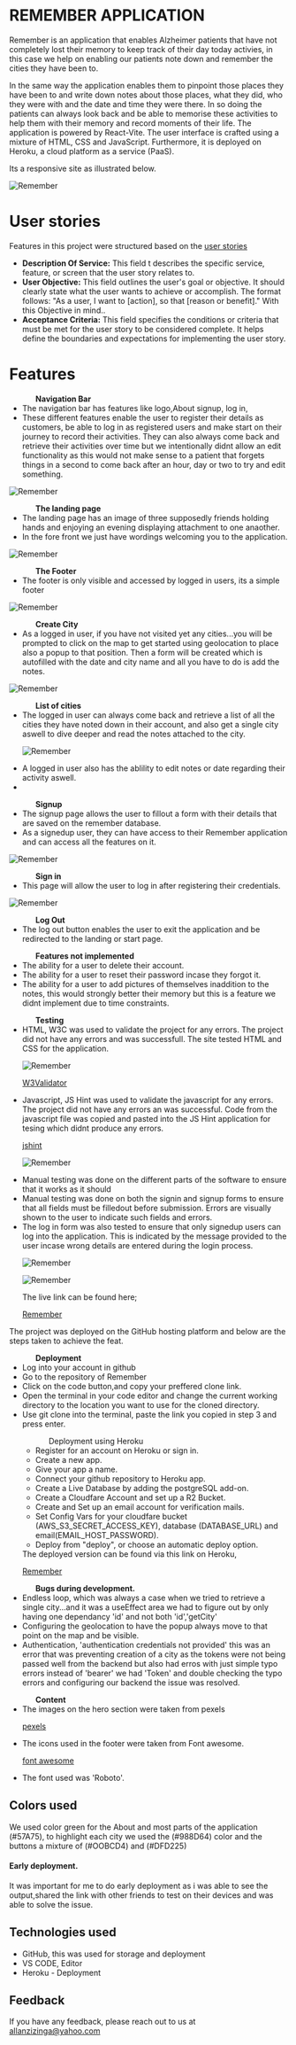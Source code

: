 # REMEMBER APPLICATION

Remember is an application that enables Alzheimer patients that have not completely lost their memory to keep track of their day today activies, in this case we help on enabling our patients note down and remember the cities they have been to.

In the same way the application enables them to pinpoint those places they have been to and write down notes about those places, what they did, who they were with and the date and time they were there. In so doing the patients can always look back and be able to memorise these activities to help them with their memory and record moments of their life.
The application is powered by React-Vite. The user interface is crafted using a mixture of HTML, CSS and JavaScript. Furthermore, it is deployed on Heroku, a cloud platform as a service (PaaS).

Its a responsive site as illustrated below.

![Remember]()

# User stories

Features in this project were structured based on the
[user stories](https://github.com/users/Allano256/projects/7)

<ul>
<li><strong>Description Of Service:</strong> This field t describes the specific service, feature, or screen that the user story relates to.</li>
<li><strong>User Objective:</strong> This field outlines the user's goal or objective. It should clearly state what the user wants to achieve or accomplish. The format follows: "As a user, I want to [action], so that [reason or benefit]." With this Objective in mind..</li>
<li><strong>Acceptance Criteria:</strong> This field specifies the conditions or criteria that must be met for the user story to be considered complete. It helps define the boundaries and expectations for implementing the user story.</li>
</ul>

# Features

<ul> 
 <ol> <strong> Navigation Bar</strong> </ol>
 <li>The navigation bar has features like logo,About signup, log in,  </li>
 <li>These different features enable the user to register their details as customers, be able to log in as registered users and make start on their journey to record their activities. They can also always come back and retrieve their activities over time but we intentionally didnt allow an edit functionality as this would not make sense to a patient that forgets things in a second to come back after an hour, day or two to try and edit something.</li>
</ul>

![Remember](public/NavbarPage.png)

<ul> 
<ol> <strong>The landing page</strong> </ol>
<li>The landing page has an image of three supposedly friends holding hands and enjoying an evening displaying attachment to one anaother.</li>
<li>In the fore front we just have wordings welcoming you to the application.  </li>
</ul>

![Remember](public/landingPage.png)

<ul> 
<ol> <strong>The Footer</strong> </ol>
<li>The footer is only visible and accessed by logged in users, its a simple footer</li>

</ul>

![Remember](public/footerPage.png)

<ul> 
<ol> <strong>Create City</strong></ol>
<li>As a logged in user, if you have not visited yet any cities...you will be prompted to click on the map to get started using geolocation to place also a popup to that position. Then a form will be created which is autofilled with the date and city name and all you have to do is add the notes.</li>
</ul>

![Remember](public/createCity.png)

<ul> 
<ol> <strong>List of cities</strong></ol>
<li>
The logged in user can always come back and retrieve a list of all the cities they have noted down in their account, and also get a single city aswell to dive deeper and read the notes attached to the city.</li>

![Remember](public/AllCities.png)

<li>A logged in user also has the ablility to edit notes or date regarding their activity aswell. <li>
</ul>

<ul>
<ol><strong>Signup</strong></ol>
<li> The  signup page allows the user to fillout a form with their details that are saved on the remember database.</li>
<li>As a signedup user, they can have access to their Remember application and can access all the features on it. </li>
</ul>

![Remember](public/signupPage.png)

<ul>
<ol><strong>Sign in</strong></ol>
<li>This page will allow the user to log in after registering their credentials. </li>
</ul>

![Remember](public/loginPage.png)

<ul>
<ol><strong>Log Out</strong></ol>
<li>The log out button enables the user to exit the application and be redirected to the landing or start page.</li>
</ul>


<ul>
<ol> <strong>Features not implemented</strong> </ol>

<li>The ability for a user to delete their account.</li>
<li>The ability for a user to reset their password incase they forgot it.</li>
<li>The ability for a user to add pictures of themselves inaddition to the notes, this would strongly better their memory but this is a feature we didnt implement due to time constraints.</li>

</ul>

<ul>
<ol><strong>Testing</strong></ol>
<li>HTML, W3C was used to validate the project for any errors. The project did not have any errors and was successfull.
The site tested HTML and CSS for the application.</li>

![Remember](booking/static/booking/images/validation10.png)

[W3Validator](https://validator.w3.org/)

<li>Javascript, JS Hint was used to validate the javascript for any errors. The project did not have any errors an was successful.
Code from the javascript file was copied and pasted into the JS Hint application for tesing which didnt produce any errors.</li>

[jshint](https://jshint.com/)

![Remember](booking/static/booking/images/js-valid.png)

<li>Manual testing was done on the different parts of the software to ensure that it works as it should</li>
<li>Manual testing was done on both the signin and signup forms to ensure that all fields must be filledout before submission. Errors are visually shown to the user to indicate such fields and errors.</li>



<li>The log in form was also tested to ensure that only signedup users can log into the application. This is indicated by the message provided to the user incase wrong details are entered during the login process.</li>

![Remember](public/loginTesting.png)

![Remember](public/signupTest.png)



The live link can be found here;

[Remember](https://allano256.github.io/Remember/)

</ul>

The project was deployed on the GitHub hosting platform and below are the steps taken to achieve the feat.

<ul>
<ol><strong>Deployment</strong></ol>
<li>Log into your account in github</li>
<li>Go to the repository of Remember
</li>
<li>Click on the code button,and copy your preffered clone link. </li>
<li>Open the terminal in your code editor and change the current working directory to the location you want to use for the cloned directory.</li>
<li>Use git clone into the terminal, paste the link you copied in step 3 and press enter.</li>

<ul>
<ol> Deployment using Heroku</ol>
<li>Register for an account on Heroku or sign in.</li>
<li>Create a new app.</li>
<li>Give your app a name.</li>
<li>Connect your github repository to Heroku app.</li>
<li>Create a Live Database by adding the postgreSQL add-on.</li>
<li>Create a Cloudfare Account and set up a R2 Bucket.</li>
<li>Create and Set up an email account for verification mails.</li>
<li>Set Config Vars for your cloudfare bucket (AWS_S3_SECRET_ACCESS_KEY), database (DATABASE_URL) and email(EMAIL_HOST_PASSWORD).</li>
<li>Deploy from "deploy", or choose an automatic deploy option.</li>

</ul>
The deployed version can be found via this link on Heroku,

[Remember](https://remember-9895023cd960.herokuapp.com/)

</ul>

<ul>
<ol><strong>Bugs during development.</strong></ol>
<li>Endless loop, which was always a case when we tried to retrieve a single city...and it was a useEffect area we had to figure out by only having one dependancy 'id' and not both 'id','getCity'</li>
<li>Configuring the geolocation to have the popup always move to that point on the map and be visible.</li>
<li>Authentication, 'authentication credentials not provided' this was an error that was preventing creation of a city as the tokens were not being passed well from the backend but also had erros with just simple typo errors instead of 'bearer' we had 'Token' and double checking the typo errors and configuring our backend the issue was resolved.</li>

</ul>

<ul>
<ol><strong>Content</strong></ol>

<li> The images on the hero section were taken from pexels</li>

[pexels](https://pexels.com/sv-se/)

<li>The icons used in the footer were taken from Font awesome.</li>

[font awesome](https://fontawesome.com)

<li> The font used was 'Roboto'.</li>

</ul>

## Colors used

We used color green for the About and most parts of the application (#57A75), to highlight each city we used the (#988D64) color and the buttons a mixture of (#OOBCD4) and (#DFD225)



#### Early deployment.

It was important for me to do early deployment as i was able to see the output,shared the link with other friends to test on their devices and was able to solve the issue.

## Technologies used

<ul>
<li>GitHub, this was used for storage and deployment</li>
<li>VS CODE, Editor</li>
<li>Heroku - Deployment</li>
</ul>

## Feedback

If you have any feedback, please reach out to us at allanzizinga@yahoo.com
